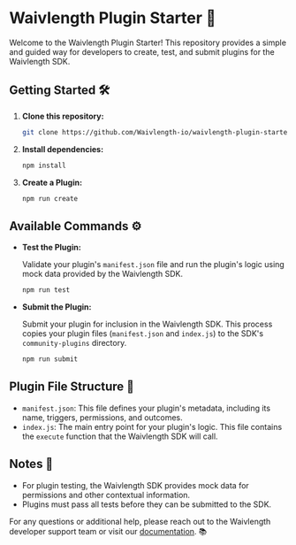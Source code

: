 # Waivlength Plugin Starter 🚀

Welcome to the Waivlength Plugin Starter! This repository provides a simple and guided way for developers to create, test, and submit plugins for the Waivlength SDK.

## Getting Started 🛠️

1. **Clone this repository:**

   ```bash
   git clone https://github.com/Waivlength-io/waivlength-plugin-starter.git
   ```

2. **Install dependencies:**

   ```bash
   npm install
   ```

3. **Create a Plugin:**

   ```bash
   npm run create
   ```

## Available Commands ⚙️

- **Test the Plugin:**

  Validate your plugin's `manifest.json` file and run the plugin's logic using mock data provided by the Waivlength SDK.

  ```bash
  npm run test
  ```

- **Submit the Plugin:**

  Submit your plugin for inclusion in the Waivlength SDK. This process copies your plugin files (`manifest.json` and `index.js`) to the SDK's `community-plugins` directory.

  ```bash
  npm run submit
  ```

## Plugin File Structure 📁

- `manifest.json`: This file defines your plugin's metadata, including its name, triggers, permissions, and outcomes.
- `index.js`: The main entry point for your plugin's logic. This file contains the `execute` function that the Waivlength SDK will call.

## Notes 📝

- For plugin testing, the Waivlength SDK provides mock data for permissions and other contextual information.
- Plugins must pass all tests before they can be submitted to the SDK.

For any questions or additional help, please reach out to the Waivlength developer support team or visit our [documentation](https://waivlength.io/docs). 📚
